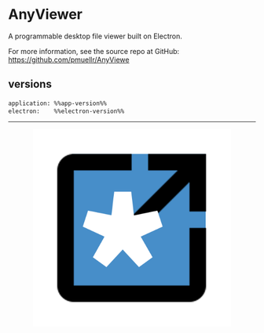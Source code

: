 AnyViewer
================================================================================

A programmable desktop file viewer built on Electron.

For more information, see the source repo at GitHub:
<https://github.com/pmuellr/AnyViewe>

versions
--------------------------------------------------------------------------------

    application: %%app-version%%
    electron:    %%electron-version%%

--------------------------------------------------------------------------------

<center>
<img width="80%" src="images/AnyViewer.png">
</center>
